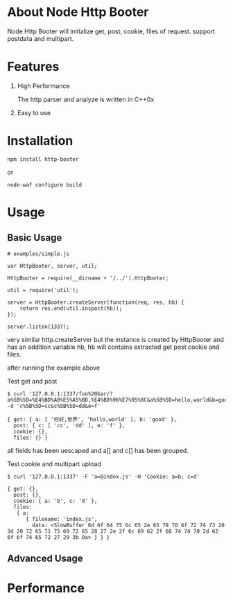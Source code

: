 About Node Http Booter
======================

Node Http Booter will initialize get, post, cookie, files of request. support postdata and multipart.

Features
========

1. High Performance

    The http parser and analyze is written in C++0x

2. Easy to use

Installation
============

    npm install http-booter

or

    node-waf configure build

Usage
=====

Basic Usage
-----------

    # examples/simple.js

    var HttpBooter, server, util;

    HttpBooter = require(__dirname + '/../').HttpBooter;

    util = require('util');

    server = HttpBooter.createServer(function(req, res, hb) {
        return res.end(util.inspect(hb));
    });

    server.listen(1337);

very similar http.createServer but the instance is created by HttpBooter and has an addition variable hb, hb will contains extracted get post cookie and files.

after running the example above

Test get and post

    $ curl '127.0.0.1:1337/foo%20bar/?a%5B%5D=%E4%BD%A0%E5%A5%BD,%E4%B8%96%E7%95%8C&a%5B%5D=hello,world&b=good' -d 'c%5B%5D=cc&c%5B%5D=dd&e=f'

    { get: { a: [ '你好,世界', 'hello,world' ], b: 'good' },
      post: { c: [ 'cc', 'dd' ], e: 'f' },
      cookie: {},
      files: {} }

all fields has been uescaped and a[] and c[] has been grouped.

Test cookie and multipart upload

    $ curl '127.0.0.1:1337' -F 'a=@index.js' -H 'Cookie: a=b; c=d'

    { get: {},
      post: {},
      cookie: { a: 'b', c: 'd' },
      files: 
       { a: 
          { filename: 'index.js',
            data: <SlowBuffer 6d 6f 64 75 6c 65 2e 65 78 70 6f 72 74 73 20 3d 20 72 65 71 75 69 72 65 28 27 2e 2f 6c 69 62 2f 68 74 74 70 2d 62 6f 6f 74 65 72 27 29 3b 0a> } } }

Advanced Usage
-------------

Performance
===========

